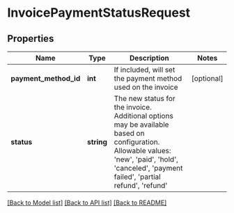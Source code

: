 # InvoicePaymentStatusRequest

## Properties
Name | Type | Description | Notes
------------ | ------------- | ------------- | -------------
**payment_method_id** | **int** | If included, will set the payment method used on the invoice | [optional] 
**status** | **string** | The new status for the invoice. Additional options may be available based on configuration.  Allowable values: &#39;new&#39;, &#39;paid&#39;, &#39;hold&#39;, &#39;canceled&#39;, &#39;payment failed&#39;, &#39;partial refund&#39;, &#39;refund&#39; | 

[[Back to Model list]](../README.md#documentation-for-models) [[Back to API list]](../README.md#documentation-for-api-endpoints) [[Back to README]](../README.md)


